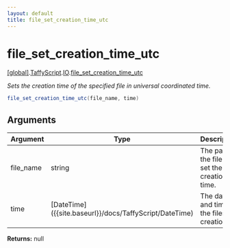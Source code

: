 ```yaml
---
layout: default
title: file_set_creation_time_utc
---
```


# file_set_creation_time_utc

[\[global\]]({{site.baseurl}}/docs/).[TaffyScript]({{site.baseurl}}/docs/TaffyScript/).[IO]({{site.baseurl}}/docs/TaffyScript/IO/).[file_set_creation_time_utc]({{site.baseurl}}/docs/TaffyScript/IO/file_set_creation_time_utc/)

_Sets the creation time of the specified file in universal coordinated time._

```cs
file_set_creation_time_utc(file_name, time)
```

## Arguments

<table>
  <col width="15%">
  <col width="15%">
  <thead>
    <tr>
      <th>Argument</th>
      <th>Type</th>
      <th>Description</th>
    </tr>
  </thead>
  <tbody>
    <tr>
      <td>file_name</td>
      <td>string</td>
      <td>The path of the file to set the creation time.</td>
    </tr>
    <tr>
      <td>time</td>
      <td>[DateTime]({{site.baseurl}}/docs/TaffyScript/DateTime)</td>
      <td>The date and time of the files creation.</td>
    </tr>
  </tbody>
</table>

**Returns:** null
